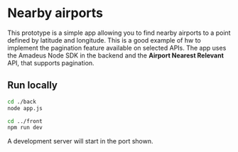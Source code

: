 # Nearby airports

This prototype is a simple app allowing you to find nearby airports to a point defined by latitude and longitude. This is a good example of hw to implement the pagination feature available  on selected APIs.
The app uses the Amadeus Node SDK in the backend and the **Airport Nearest Relevant** API, that supports pagination.

## Run locally
```bash
cd ./back
node app.js

cd ../front
npm run dev
```
A development server will start in the port shown.